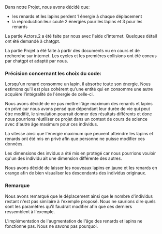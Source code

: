 Dans notre Projet, nous avons décidé que:
- les renards et les lapins perdent 1 énergie à chaque déplacement
- la reproduction leur coute 2 énergies pour les lapins et 3 pour les renards


La partie Actors.2 a été faite par nous avec l'aide d'internet. Quelques détail ont été demandé à chatgpt.

La partie Projet a été faite à partir des documents vu en cours et de recherche sur internet. Les cycles et les premières collisions ont été concus par chatgpt et adapté par nous.

### Précision concernant les choix du code:

Lorsqu'un renard consomme un lapin, il absorbe toute son énergie. Nous estimons qu'il est plus cohérent qu'une entité qui en consomme une autre acquière l'intégralité de l'énergie de celle-ci.

Nous avons décidé de ne pas mettre l'âge maximum des renards et lapins en privé car nous avons pensé que dépendant leur durée de vie qui peut être modifié, le simulation pourrait donner des résultats différents et donc nous pourrions réutiliser ce projet dans un context de cours de science avec d'autre âge maximum pour ces individus.

La vitesse ainsi que l'énergie maximum que peuvent atteindre les lapins et renards ont été mis en privé afin que personne ne puisse modifier ces données.

Les dimensions des invidus a été mis en protégé car nous pourrions vouloir qu'un des individu ait une dimension différente des autres.

Nous avons décidé de laisser les nouveaux lapins en jaune et les renards en orange afin de bien visualiser les descendants des individus originaux.

### Remarque 

Nous avons remarqué que le déplacement ainsi que le nombre d'individus restant n'est pas similaire à l'exemple proposé. Nous ne saurions dire quels sont les paramètres qu'il faudrait modifier afin que ces derniers ressemblent à l'exemple.

L'implémentation de l'augmentation de l'âge des renards et lapins ne fonctionne pas. Nous ne savons pas pourquoi.